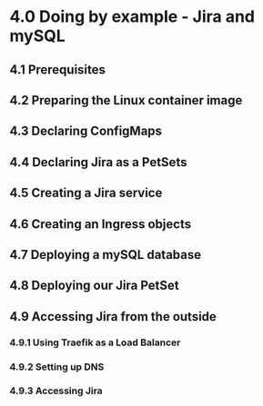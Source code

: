 # 4.0 Doing by example - Jira and mySQL
## 4.1 Prerequisites
## 4.2 Preparing the Linux container image
## 4.3 Declaring ConfigMaps
## 4.4 Declaring Jira as a PetSets
## 4.5 Creating a Jira service
## 4.6 Creating an Ingress objects
## 4.7 Deploying a mySQL database
## 4.8 Deploying our Jira PetSet
## 4.9 Accessing Jira from the outside
### 4.9.1 Using Traefik as a Load Balancer
### 4.9.2 Setting up DNS
### 4.9.3 Accessing Jira
